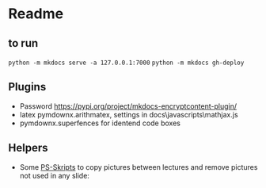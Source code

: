 # Readme

## to run

`python -m mkdocs serve -a 127.0.0.1:7000`
`python -m mkdocs gh-deploy`

## Plugins

- Password https://pypi.org/project/mkdocs-encryptcontent-plugin/
- latex pymdownx.arithmatex, settings in docs\javascripts\mathjax.js
- pymdownx.superfences for identend code boxes

## Helpers

- Some [PS-Skripts](https://github.com/jhumci/image_mgmt) to copy pictures between lectures and remove pictures not used in any slide: 
